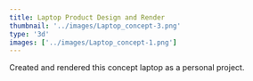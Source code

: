 ```yaml
---
title: Laptop Product Design and Render
thumbnail: '../images/Laptop_concept-3.png'
type: '3d'
images: ['../images/Laptop_concept-1.png']
---
```


Created and rendered this
concept laptop
as a personal project.
